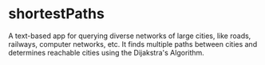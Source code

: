 # shortestPaths

A text-based app for querying diverse networks of large cities, like roads, railways, computer networks, etc. It finds multiple paths between cities and determines reachable cities using the Dijakstra's Algorithm.
